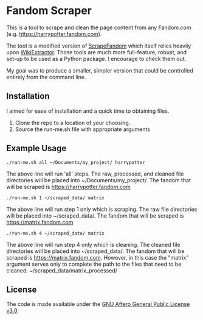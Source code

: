 # Fandom Scraper

This is a tool to scrape and clean the page content from any Fandom.com (e.g. https://harrypotter.fandom.com).

The tool is a modified version of [ScrapeFandom](https://github.com/JOHW85/ScrapeFandom/tree/main) which itself relies heavily upon [WikiExtractor](https://github.com/JOHW85/wikiextractor/tree/master). Those tools are much more full-feature, robust, and set-up to be used as a Python package. I encourage to check them out.

My goal was to produce a smaller, simpler version that could be controlled entirely from the command line.

## Installation

I aimed for ease of installation and a quick time to obtaining files.

1. Clone the repo to a location of your choosing.
2. Source the run-me.sh file with appropriate arguments

## Example Usage

`./run-me.sh all ~/Documents/my_project/ harrypotter`

The above line will run 'all' steps.  The raw, processed, and cleaned file directories will be placed into ~/Documents/my_project/.
The fandom that will be scraped is https://harrypotter.fandom.com

`./run-me.sh 1 ~/scraped_data/ matrix`

The above line will run step 1 only which is scraping.  The raw file directories will be placed into ~/scraped_data/.
The fandom that will be scraped is https://matrix.fandom.com

`./run-me.sh 4 ~/scraped_data/ matrix`

The above line will run step 4 only which is cleaning.  The cleaned file directories will be placed into ~/scraped_data/.
The fandom that will be scraped is https://matrix.fandom.com.  However, in this case the "matrix" argument serves only to complete the path to the files that need to be cleaned: ~/scraped_data/matrix_processed/  

## License
The code is made available under the [GNU Affero General Public License v3.0](LICENSE).